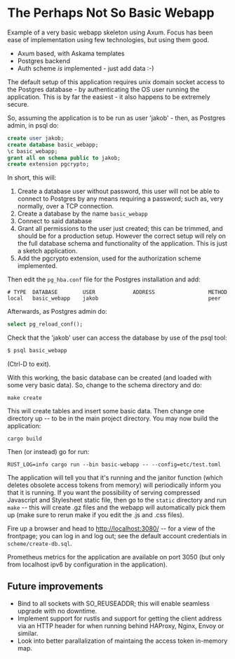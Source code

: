 The Perhaps Not So Basic Webapp
===============================

Example of a very basic webapp skeleton using Axum. Focus has been
ease of implementation using few technologies, but using them good.

* Axum based, with Askama templates
* Postgres backend
* Auth scheme _is_ implemented - just add data :-)

The default setup of this application requires unix domain socket
access to the Postgres database - by authenticating the OS user
running the application. This is by far the easiest - it also
happens to be extremely secure.

So, assuming the application is to be run as user 'jakob' - then,
as Postgres admin, in psql do:

```sql
create user jakob;
create database basic_webapp;
\c basic_webapp;
grant all on schema public to jakob;
create extension pgcrypto;
```

In short, this will:

1.  Create a database user without password, this user will not be able to connect to Postgres by any means requiring a password; such as, very normally, over a TCP connection.
2.  Create a database by the name `basic_webapp`
3.  Connect to said database
4.  Grant all permissions to the user just created; this can be trimmed, and should be for a production setup. However the correct setup will rely on the full database schema and functionality of the application. This is just a sketch application.
5.  Add the pgcrypto extension, used for the authorization scheme implemented.

Then edit the `pg_hba.conf` file for the Postgres installation and add:

```
# TYPE  DATABASE        USER            ADDRESS                 METHOD
local   basic_webapp    jakob                                   peer
```

Afterwards, as Postgres admin do:

```sql
select pg_reload_conf();
```

Check that the 'jakob' user can access the database by use of the psql tool:

```bash
$ psql basic_webapp
```

(Ctrl-D to exit).

With this working, the basic database can be created (and loaded with some very basic data). So, change to the schema directory and do:

```
make create
```

This will create tables and insert some basic data. Then change one directory up -- to be in the main project directory. You may now build the application:

```
cargo build
```

Then (or instead) go for run:

```
RUST_LOG=info cargo run --bin basic-webapp -- --config=etc/test.toml
```

The application will tell you that it's running and the janitor function (which deletes obsolete access tokens from memory) will periodically inform you that it is running. If you want the possibility of serving compressed Javascript and Stylesheet static file, then go to the `static` directory and run `make` -- this will create .gz files and the webapp will automatically pick them up (make sure to rerun make if you edit the .js and .css files).

Fire up a browser and head to [http://localhost:3080/](http://localhost:3080/) -- for a view of the frontpage; you can log in and log out; see the default account credentials in `scheme/create-db.sql`.

Prometheus metrics for the application are available on port 3050 (but only from localhost ipv6 by configuration in the application).

## Future improvements

* Bind to all sockets with SO_REUSEADDR; this will enable seamless upgrade with no downtime.
* Implement support for rustls and support for getting the client address via an HTTP header for when running behind HAProxy, Nginx, Envoy or similar.
* Look into better parallalization of maintaing the access token in-memory map.

